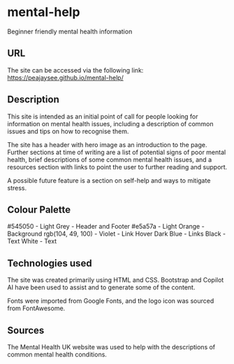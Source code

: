 # mental-help

Beginner friendly mental health information

## URL

The site can be accessed via the following link: https://peajaysee.github.io/mental-help/

## Description

This site is intended as an initial point of call for people looking for information on mental health issues, including a description of common issues and tips on how to recognise them. 

The site has a header with hero image as an introduction to the page. Further sections at time of writing are a list of potential signs of poor mental health, brief descriptions of some common mental health issues, and a resources section with links to point the user to further reading and support.

A possible future feature is a section on self-help and ways to mitigate stress.

## Colour Palette

#545050 - Light Grey - Header and Footer
#e5a57a - Light Orange - Background
rgb(104, 49, 100) - Violet - Link Hover
Dark Blue - Links
Black - Text
White - Text

## Technologies used

The site was created primarily using HTML and CSS. Bootstrap and Copilot AI have been used to assist and to generate some of the content.

Fonts were imported from Google Fonts, and the logo icon was sourced from FontAwesome.

## Sources

The Mental Health UK website was used to help with the descriptions of common mental health conditions.

